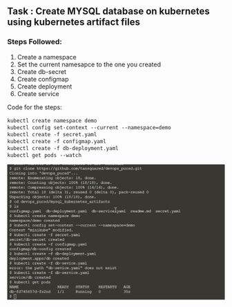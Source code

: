 ## Task : Create MYSQL database on kubernetes using kubernetes artifact files

### Steps Followed:
1. Create a namespace 
2. Set the current namesapce to the one you created
3. Create db-secret
4. Create configmap
5. Create deployment
6. Create service

Code for the steps:
```
kubectl create namespace demo
kubectl config set-context --current --namespace=demo
kubectl create -f secret.yaml
kubectl create -f configmap.yaml
kubectl create -f db-deployment.yaml
kubectl get pods --watch
```

![](./mysql_artifacts_1.png)
